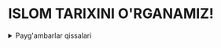 # ISLOM TARIXINI O'RGANAMIZ!



<details>
<summary> Payg'ambarlar qissalari </summary>
 
 - Yerning yaratilishi (Payg'ambarlar qissalari)
 - Odam alayhissalomning yaratilishi (Payg'ambarlar qissalari)

 </details>